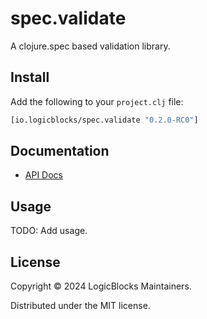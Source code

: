 # spec.validate

A clojure.spec based validation library.

## Install

Add the following to your `project.clj` file:

```clj
[io.logicblocks/spec.validate "0.2.0-RC0"]
```

## Documentation

* [API Docs](http://logicblocks.github.io/spec.validate)

## Usage

TODO: Add usage.

## License

Copyright © 2024 LogicBlocks Maintainers.

Distributed under the MIT license.
